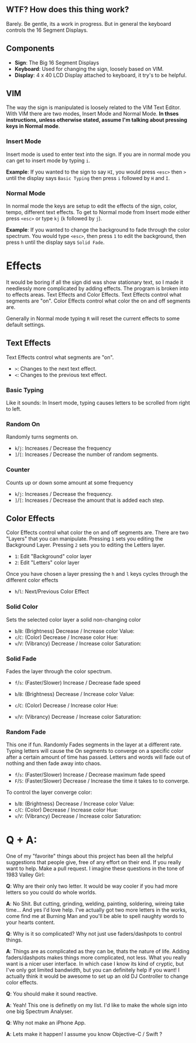 ## WTF? How does this thing work?

Barely. Be gentle, its a work in progress. But in general the keyboard controls the 16 Segment Displays.

## Components

+ **Sign**: The Big 16 Segment Displays
+ **Keyboard**: Used for changing the sign, loosely based on VIM.
+ **Display**: 4 x 40 LCD Display attached to keyboard, it try's to be helpful.

## VIM

The way the sign is manipulated is loosely related to the VIM Text Editor. With VIM there are two
modes, Insert Mode and Normal Mode. **In thses instructions, unless otherwise stated, assume I'm
talking about pressing keys in Normal mode**.

### Insert Mode

Insert mode is used to enter text into the sign. If you are in normal mode you can get to insert
mode by typing `i`.

**Example**: If you wanted to the sign to say `HI`, you would press `<esc>` then `>` until the
display says `Basic Typing` then press `i` followed by `H` and `I`.

### Normal Mode

In normal mode the keys are setup to edit the effects of the sign, color, tempo, different text
effects. To get to Normal mode from Insert mode either press `<esc>` or type `kj` (`k` followed by
`j`).

**Example**: If you wanted to change the background to fade through the color spectrum. You would
type `<esc>`, then press `1` to edit the background, then press `h` until the display says `Solid
Fade`.

# Effects

It would be boring if all the sign did was show stationary text, so I made it needlessly more
complicated by adding effects.  The program is broken into to effects areas. Text Effects and
Color Effects. Text Effects control what segments are "on". Color Effects control what color the on
and off segments are.

Generally in Normal mode typing `R` will reset the current effects to some default settings.

## Text Effects

Text Effects control what segments are "on".

+ `>`: Changes to the next text effect.
+ `<`: Changes to the previous text effect.

### Basic Typing

Like it sounds: In Insert mode, typing causes letters to be scrolled from right to
left.

### Random On

Randomly turns segments on.

+ `k`/`j`: Increases / Decrease the frequency
+ `]`/`[`: Increases / Decrease the number of random segments.

### Counter

Counts up or down some amount at some frequency

+ `k`/`j`: Increases / Decrease the frequency.
+ `]`/`[`: Increases / Decrease the amount that is added each step.

## Color Effects

Color Effects control what color the on and off segments are. There are two "Layers" that you can
manipulate. Pressing `1` sets you editing the Background Layer. Pressing `2` sets you
to editing the Letters layer.

+ `1`: Edit "Background" color layer
+ `2`: Edit "Letters" color layer

Once you have chosen a layer pressing the `h` and `l` keys cycles through the different color
effects

+ `h`/`l`: Next/Previous Color Effect

### Solid Color

Sets the selected color layer a solid non-changing color

+ `b`/`B`: (Brightness) Decrease / Increase color Value:
+ `c`/`C`: (Color) Decrease / Increase color Hue:
+ `v`/`V`: (Vibrancy) Decrease / Increase color Saturation:

### Solid Fade

Fades the layer through the color spectrum.

+ `f`/`s`: (Faster/Slower) Increase / Decrease fade speed

+ `b`/`B`: (Brightness) Decrease / Increase color Value:
+ `c`/`C`: (Color) Decrease / Increase color Hue:
+ `v`/`V`: (Vibrancy) Decrease / Increase color Saturation:

### Random Fade

This one if fun. Randomly Fades segments in the layer at a different rate. Typing letters will cause
the On segments to converge on a specific color after a certain amount of time has passed. Letters
and words will fade out of nothing and then fade away into chaos.

+ `f`/`s`: (Faster/Slower) Increase / Decrease maximum fade speed
+ `F`/`S`: (Faster/Slower) Decrease / Increase the time it takes to to converge.

To control the layer converge color:

+ `b`/`B`: (Brightness) Decrease / Increase color Value:
+ `c`/`C`: (Color) Decrease / Increase color Hue:
+ `v`/`V`: (Vibrancy) Decrease / Increase color Saturation:

# Q + A:

One of my "favorite" things about this project has been all the helpful suggestions that people
give, free of any effort on their end. If you really want to help. Make a pull request. I imagine
these questions in the tone of 1983 Valley Girl:

**Q**: Why are their only two letter. It would be way cooler if you had more letters so you could do
whole worlds.

**A**: No Shit. But cutting, grinding, welding, painting, soldering, wireing take time... And yes
I'd love help. I've actually got two more letters in the works, come find me at Burning Man and you'll be
able to spell naughty words to your hearts content.

**Q**: Why is it so complicated? Why not just use faders/dashpots to control things.

**A**: Things are as complicated as they can be, thats the nature of life. Adding faders/dashpots
makes things more complicated, not less. What you really want is a nicer user interface. In which
case I know its kind of cryptic, but I've only got limited bandwidth, but you can definitely help if
you want! I actually think it would be awesome to set up an old DJ Controller to change color
effects.

**Q**: You should make it sound reactive.

**A**: Yeah! This one is definetly on my list. I'd like to make the whole sign into one big Spectrum Analyser.

**Q**: Why not make an iPhone App.

**A**: Lets make it happen! I assume you know Objective-C / Swift ?
